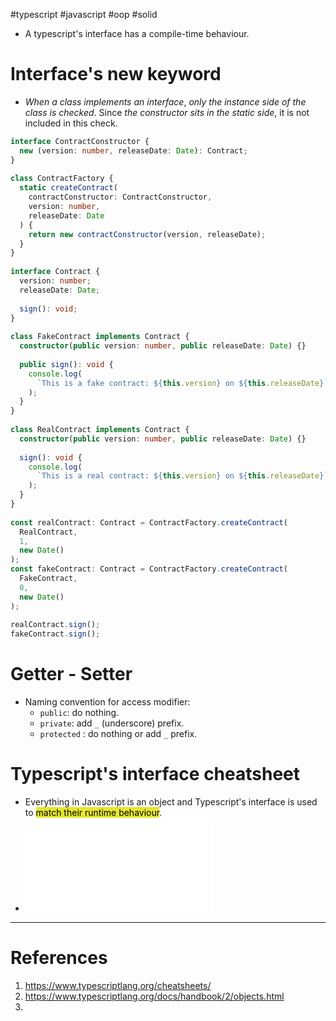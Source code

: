 #typescript #javascript #oop #solid 

- A typescript's interface has a compile-time behaviour.
# Interface's new keyword
- _When a class implements an interface_, _only the instance side of the class is checked_. Since _the constructor sits in the static side_, it is not included in this check.
```ts
interface ContractConstructor {  
  new (version: number, releaseDate: Date): Contract;  
}  
  
class ContractFactory {  
  static createContract(  
    contractConstructor: ContractConstructor,  
    version: number,  
    releaseDate: Date  
  ) {  
    return new contractConstructor(version, releaseDate);  
  }  
}  
  
interface Contract {  
  version: number;  
  releaseDate: Date;  
  
  sign(): void;  
}  
  
class FakeContract implements Contract {  
  constructor(public version: number, public releaseDate: Date) {}  
  
  public sign(): void {  
    console.log(  
      `This is a fake contract: ${this.version} on ${this.releaseDate}`  
    );  
  }  
}  
  
class RealContract implements Contract {  
  constructor(public version: number, public releaseDate: Date) {}  
  
  sign(): void {  
    console.log(  
      `This is a real contract: ${this.version} on ${this.releaseDate}`  
    );  
  }  
}  
  
const realContract: Contract = ContractFactory.createContract(  
  RealContract,  
  1,  
  new Date()  
);  
const fakeContract: Contract = ContractFactory.createContract(  
  FakeContract,  
  0,  
  new Date()  
);  
  
realContract.sign();  
fakeContract.sign();
```

# Getter - Setter
- Naming convention for access modifier:
	- `public`: do nothing.
	- `private`: add `_` (underscore) prefix.
	- `protected` : do nothing or add `_` prefix.
# Typescript's interface cheatsheet
- Everything in Javascript is an object and Typescript's interface is used to <mark style="background: #e4e62d;">match their runtime behaviour</mark>.
- ![TypeScript Interfaces](TypeScript%20Interfaces.pdf)
---
# References
1. https://www.typescriptlang.org/cheatsheets/
2. https://www.typescriptlang.org/docs/handbook/2/objects.html
3. 